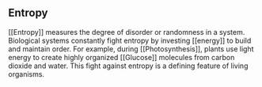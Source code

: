 ## Entropy  
[[Entropy]] measures the degree of disorder or randomness in a system. Biological systems constantly fight entropy by investing [[energy]] to build and maintain order. For example, during [[Photosynthesis]], plants use light energy to create highly organized [[Glucose]] molecules from carbon dioxide and water. This fight against entropy is a defining feature of living organisms.